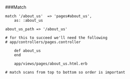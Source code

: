 ###Match

    match '/about_us'  => 'pages#about_us',
        as: :about_us
        
    about_us_path => '/about_us'
        
    # for this to succeed we'll need the following
    # app/controllers/pages.controller
    
        def about_us
        end
        
        app/views/pages/about_us.html.erb
        
    # match scans from top to bottom so order is important
    
    
        
